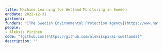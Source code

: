 ```yaml
---
title: Machine Learning for Wetland Monitoring in Sweden
enddate: 2022-12-31
partners:
funders: "[The Swedish Environmental Protection Agency](https://www.naturvardsverket.se/)"
people:
- Aleksis Pirinen
code: "[github.com](https://github.com/aleksispi/ai-swetlands)"
description: ""
---
```

